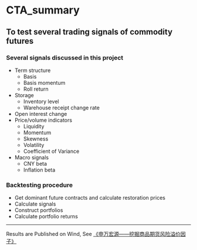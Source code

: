 # CTA_summary
## To test several trading signals of commodity futures
### Several signals discussed in this project
* Term structure
  * Basis
  * Basis momentum
  * Roll return
* Storage
  * Inventory level
  * Warehouse receipt change rate
* Open interest change
* Price/volume indicators
  * Liquidity
  * Momentum
  * Skewness
  * Volatility
  * Coefficient of Variance
* Macro signals
  * CNY beta
  * Inflation beta
### Backtesting procedure
* Get dominant future contracts and calculate restoration prices
* Calculate signals
* Construct portfolios
* Calculate portfolio returns 
---
Results are Published on Wind, See 
[《申万宏源——挖掘商品期货风险溢价因子》](http://stock.finance.sina.com.cn/stock/go.php/vReport_Show/kind/lastest/rptid/626902094121/index.phtml)
